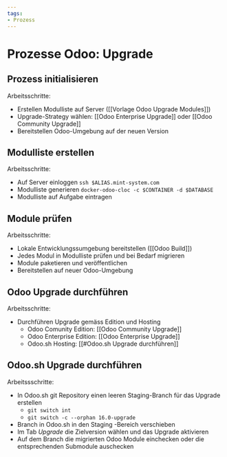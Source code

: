 ```yaml
---
tags:
- Prozess
---
```

# Prozesse Odoo: Upgrade

## Prozess initialisieren

Arbeitsschritte:
* Erstellen Modulliste auf Server ([[Vorlage Odoo Upgrade Modules]])
* Upgrade-Strategy wählen: [[Odoo Enterprise Upgrade]] oder [[Odoo Community Upgrade]]
* Bereitstellen Odoo-Umgebung auf der neuen Version

## Modulliste erstellen

Arbeitsschritte:
* Auf Server einloggen `ssh $ALIAS.mint-system.com`
* Modulliste generieren `docker-odoo-cloc -c $CONTAINER -d $DATABASE`
* Modulliste auf Aufgabe eintragen

## Module prüfen

Arbeitsschritte:
* Lokale Entwicklungssumgebung bereitstellen ([[Odoo Build]])
* Jedes Modul in Modulliste prüfen und bei Bedarf migrieren
* Module paketieren und veröffentlichen
* Bereitstellen auf neuer Odoo-Umgebung

## Odoo Upgrade durchführen

Arbeitsschritte:
* Durchführen Upgrade gemäss Edition und Hosting
	* Odoo Comunity Edition: [[Odoo Community Upgrade]]
	* Odoo Enterprise Edition: [[Odoo Enterprise Upgrade]]
	* Odoo.sh Hosting: [[#Odoo.sh Upgrade durchführen]]

## Odoo.sh Upgrade durchführen

Arbeitssschritte:
* In Odoo.sh git Repository einen leeren Staging-Branch für das Upgrade erstellen
	* `git switch int`
	* `git switch -c --orphan 16.0-upgrade`
* Branch in Odoo.sh in den Staging -Bereich verschieben
* Im Tab *Upgrade* die Zielversion wählen und das Upgrade aktivieren
* Auf dem Branch die migrierten Odoo Module einchecken oder die entsprechenden Submodule auschecken